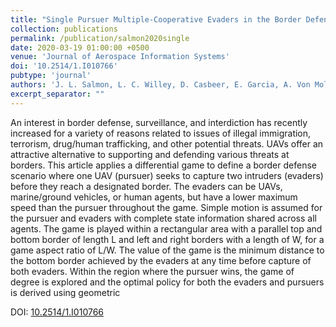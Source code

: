 ```yaml
---
title: "Single Pursuer Multiple-Cooperative Evaders in the Border Defense Differential Game"
collection: publications
permalink: /publication/salmon2020single
date: 2020-03-19 01:00:00 +0500
venue: 'Journal of Aerospace Information Systems'
doi: '10.2514/1.I010766'
pubtype: 'journal'
authors: 'J. L. Salmon, L. C. Willey, D. Casbeer, E. Garcia, A. Von Moll'
excerpt_separator: ""
---
```

An interest in border defense, surveillance, and interdiction has recently increased for a variety of reasons related to issues of illegal immigration, terrorism, drug/human trafficking, and other potential threats. UAVs offer an attractive alternative to supporting and defending various threats at borders. This article applies a differential game to define a border defense scenario where one UAV (pursuer) seeks to capture two intruders (evaders) before they reach a designated border. The evaders can be UAVs, marine/ground vehicles, or human agents, but have a lower maximum speed than the pursuer throughout the game. Simple motion is assumed for the pursuer and evaders with complete state information shared across all agents.  The game is played within a rectangular area with a parallel top and bottom border of length L and left and right borders with a length of W, for a game aspect ratio of L/W. The value of the game is the minimum distance to the bottom border achieved by the evaders at any time before capture of both evaders. Within the region where the pursuer wins, the game of degree is explored and the optimal policy for both the evaders and pursuers is derived using geometric


DOI: [10.2514/1.I010766](https://doi.org/10.2514/1.I010766)